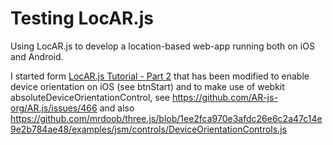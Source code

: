 # Testing LocAR.js

Using LocAR.js to develop a location-based web-app running both on iOS and Android.

I started form [LocAR.js Tutorial - Part 2](https://github.com/AR-js-org/locar.js/blob/master/docs/tutorial/part2.md) that has been modified to enable device orientation on iOS (see btnStart) and to make use of webkit absoluteDeviceOrientationControl, see https://github.com/AR-js-org/AR.js/issues/466 and also https://github.com/mrdoob/three.js/blob/1ee2fca970e3afdc26e6c2a47c14e9e2b784ae48/examples/jsm/controls/DeviceOrientationControls.js
